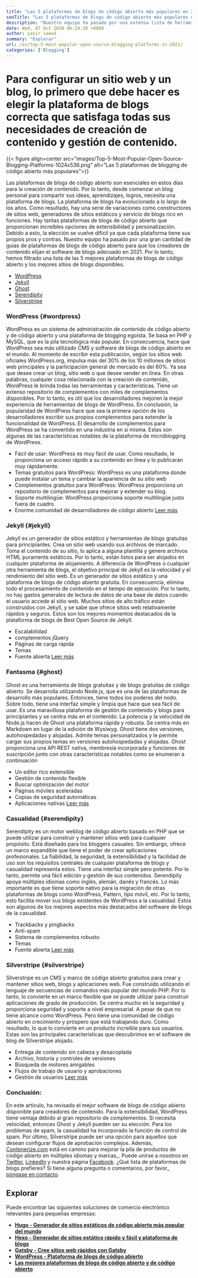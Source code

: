 ```yaml
---
title: "Las 5 plataformas de blogs de código abierto más populares en 2021" 
seoTitle: "Las 5 plataformas de blogs de código abierto más populares en 2021" 
description: "Nuestro equipo ha pasado por una extensa lista de herramientas de gestión de contenido y blogging y tenemos una plataforma de blogs de código abierto de Top 5 breve." 
date: Wed, 07 Oct 2020 06:24:30 +0000
author: yasir saeed
summary: "Explorar" 
url: /es/top-5-most-popular-open-source-blogging-platforms-in-2021/
categories: ['Blogging']
---
```


# Para configurar un sitio web y un blog, lo primero que debe hacer es elegir la plataforma de blogs correcta que satisfaga todas sus necesidades de creación de contenido y gestión de contenido.

{{< figure align=center src="images/Top-5-Most-Popular-Open-Source-Blogging-Platforms-1024x536.png" alt="Las 5 plataformas de blogging de código abierto más populares">}}

Las plataformas de blogs de código abierto son esenciales en estos días para la creación de contenido. Por lo tanto, desde comenzar un blog personal para compartir sus ideas, aprendizajes, logros, necesita una plataforma de blogs. La plataforma de blogs ha evolucionado a lo largo de los años. Como resultado, hay una serie de variaciones como constructores de sitios web, generadores de sitios estáticos y servicio de blogs rico en funciones.
Hay tantas plataformas de blogs de código abierto que proporcionan increíbles opciones de extensibilidad y personalización. Debido a esto, la elección se vuelve difícil ya que cada plataforma tiene sus propios pros y contras. Nuestro equipo ha pasado por una gran cantidad de guías de plataformas de blogs de código abierto para que los creadores de contenido elijan el software de blogs adecuado en 2021. Por lo tanto, hemos filtrado una lista de las 5 mejores plataformas de blogs de código abierto y los mejores sitios de blogs disponibles.
  * [WordPress][1]
  * [Jekyll][2]
  * [Ghost][3]
  * [Serendipity][4]
  * [Silverstripe][5]


###  **WordPress**  {#wordpress}

WordPress es un sistema de administración de contenido de código abierto y de código abierto y una plataforma de blogging egoísta. Se basa en PHP y MySQL, que es la pila tecnológica más popular. En consecuencia, hace que WordPress sea más utilizado CMS y software de blogs de código abierto en el mundo. Al momento de escribir esta publicación, según los sitios web oficiales WordPress.org, impulsa más del 30% de los 10 millones de sitios web principales y la participación general de mercado es del 60%.
Ya sea que desee crear un blog, sitio web o que desee vender en línea. En otras palabras, cualquier cosa relacionada con la creación de contenido, WordPress le brinda todas las herramientas y características. Tiene un extenso repositorio de complementos con miles de complementos disponibles. Por lo tanto, es útil que los desarrolladores mejoren la mejor experiencia de herramientas de blogs de WordPress.
En conclusión, la popularidad de WordPress hace que sea la primera opción de los desarrolladores escribir sus propios complementos para extender la funcionalidad de WordPress. El desarrollo de complementos para WordPress se ha convertido en una industria en sí misma.
Estas son algunas de las características notables de la plataforma de microblogging de WordPress.
  * Fácil de usar: WordPress es muy fácil de usar. Como resultado, le proporciona un acceso rápido a su contenido en línea y lo publicarán muy rápidamente.
  * Temas gratuitos para WordPress: WordPress es una plataforma donde puede instalar un tema y cambiar la apariencia de su sitio web
  * Complementos gratuitos para WordPress: WordPress proporciona un repositorio de complementos para mejorar y extender su blog.
  * Soporte multilingüe: WordPress proporciona soporte multilingüe justo fuera de cuadro.
  * Enorme comunidad de desarrolladores de código abierto
    [Leer más][6]


###  **Jekyll**  {#jekyll}

Jekyll es un generador de sitios estático y herramientas de blogs gratuitas para principiantes. Crea un sitio web usando sus archivos de marcado. Toma el contenido de su sitio, lo aplica a alguna plantilla y genere archivos HTML puramente estáticos. Por lo tanto, están listos para ser alojados en cualquier plataforma de alojamiento.
A diferencia de WordPress o cualquier otra herramienta de blogs, el objetivo principal de Jekyll es la velocidad y el rendimiento del sitio web. Es un generador de sitios estático y una plataforma de blogs de código abierto gratuita. En consecuencia, elimina todo el procesamiento de contenido en el tiempo de ejecución. Por lo tanto, no hay gastos generales de lectura de datos de una base de datos cuando el usuario accede al sitio web. Muchos sitios de alto tráfico están construidos con Jekyll, y se sabe que ofrece sitios web relativamente rápidos y seguros.
Estos son los mejores momentos destacados de la plataforma de blogs de Best Open Source de Jekyll.
  * Escalabilidad
  * complementos jQuery
  * Páginas de carga rápida
  * Temas
  * Fuente abierta
    [Leer más][7]


###  **Fantasma**  {#ghost}

Ghost es una herramienta de blogs gratuitas y de blogs gratuitas de código abierto. Se desarrolla utilizando Node.js, que es una de las plataformas de desarrollo más populares. Entonces, tiene todos los poderes del nodo. Sobre todo, tiene una interfaz simple y limpia que hace que sea fácil de usar. Es una maravillosa plataforma de gestión de contenido y blogs para principiantes y se centra más en el contenido.
La potencia y la velocidad de Node.js hacen de Ghost una plataforma rápida y robusta. Se centra más en Markdown en lugar de la edición de Wysiwyg. Ghost tiene dos versiones, autohospedadas y alojadas. Admite temas personalizados y le permite cargar sus propios temas en versiones autohospedadas y alojadas.
Ghost proporciona una API REST nativa, membresía incorporada y funciones de suscripción junto con otras características notables como se enumeran a continuación
  * Un editor rico extensible
  * Gestión de contenido flexible
  * Buscar optimización del motor
  * Páginas móviles aceleradas
  * Copias de seguridad automáticas
  * Aplicaciones nativas
    [Leer más][8]


###  **Casualidad**  {#serendipity}

Serendipity es un motor weblog de código abierto basado en PHP que se puede utilizar para construir y mantener sitios web para cualquier propósito. Está diseñado para los bloggers casuales. Sin embargo, ofrece un marco expandible que tiene el poder de crear aplicaciones profesionales.
La fiabilidad, la seguridad, la extensibilidad y la facilidad de uso son los requisitos centrales de cualquier plataforma de blogs y casualidad representa estos. Tiene una interfaz simple pero potente. Por lo tanto, permite una fácil edición y gestión de sus contenidos.
Serendipity apoya múltiples idiomas como inglés, alemán, danés y francés. Lo más importante es que tiene soporte nativo para la migración de otras plataformas de blogs como WordPress, Pattern, tipo móvil, etc. Por lo tanto, esto facilita mover sus blogs existentes de WordPress a la casualidad.
Estos son algunos de los mejores aspectos más destacados del software de blogs de la casualidad.
  * Trackbacks y pingbacks
  * Anti-spam
  * Sistema de complementos robusto
  * Temas
  * Fuente abierta
    [Leer más][9]


###  **Silverstripe**  {#silverstripe}

Silverstripe es un CMS y marco de código abierto gratuitos para crear y mantener sitios web, blogs y aplicaciones web. Fue construido utilizando el lenguaje de secuencias de comandos más popular del mundo PHP. Por lo tanto, lo convierte en un marco flexible que se puede utilizar para construir aplicaciones de grado de producción.
Se centra mucho en la seguridad y proporciona seguridad y soporte a nivel empresarial. A pesar de que no tiene alcance como WordPress. Pero tiene una comunidad de código abierto en crecimiento y próspero que está trabajando duro. Como resultado, lo que lo convierte en un producto increíble para sus usuarios.
Estas son las principales características que descubrimos en el software de blog de Silverstripe alojado.
  * Entrega de contenido sin cabeza y desacoplada
  * Archivo, historia y controles de versiones
  * Búsqueda de motores amigables
  * Flujos de trabajo de usuario y aprobaciones
  * Gestión de usuarios
    [Leer más][10]

### Conclusión:
En este artículo, ha revisado el mejor software de blogs de código abierto disponible para creadores de contenido. Para la extensibilidad, WordPress tiene ventaja debido al gran repositorio de complementos. Si necesita velocidad, entonces Ghost y Jekyll pueden ser su elección. Para los problemas de spam, la casualidad ha incorporado la función de control de spam. Por último, Silverstripe puede ser una opción para aquellos que desean configurar flujos de aprobación complejos.
Además, [Contenerize.com][11] está en camino para mejorar la pila de productos de código abierto en múltiples idiomas y marcas_. Puede unirse a nosotros en [Twitter][12], [LinkedIn][13] y nuestra página [Facebook][14]. ¿Qué lista de plataformas de blogs prefieres? Si tiene alguna pregunta o comentarios, por favor_ [póngase en contacto][15].

## Explorar
Puede encontrar las siguientes soluciones de comercio electrónico relevantes para pequeñas empresas:
* [  **Hugo - Generador de sitios estáticos de código abierto más popular del mundo**  ][16]
* [  **Hexo - Generador de sitios estático rápido y fácil y plataforma de blogs**  ][17]
* [  **Gatsby - Cree sitios web rápidos con Gatsby**  ][18]
*  **[WordPress - Plataforma de blogs de código abierto][19]**  
*  **[Las mejores plataformas de blogs de código abierto y de código abierto][20]**  



 [1]: #wordpress
 [2]: #jekyll
 [3]: #ghost
 [4]: #serendipity
 [5]: #silverstripe
 [6]: https://products.containerize.com/blogging/wordpress
 [7]: https://products.containerize.com/blogging/jekyll
 [8]: https://products.containerize.com/blogging/ghost
 [9]: https://products.containerize.com/blogging/serendipity
 [10]: https://products.containerize.com/blogging/silverstripe
 [11]: https://www.containerize.com/
 [12]: https://twitter.com/containerize_co
 [13]: https://www.linkedin.com/company/containerize/
 [14]: http://facebook.com/containerize
 [15]: mailto:yasir.saeed@aspose.com
 [16]: https://products.containerize.com/blogging/hugo/
 [17]: https://products.containerize.com/blogging/hexo/
 [18]: https://products.containerize.com/blogging/gatsby/
 [19]: https://products.containerize.com/blogging/wordpress/
 [20]: https://products.containerize.com/blogging/
